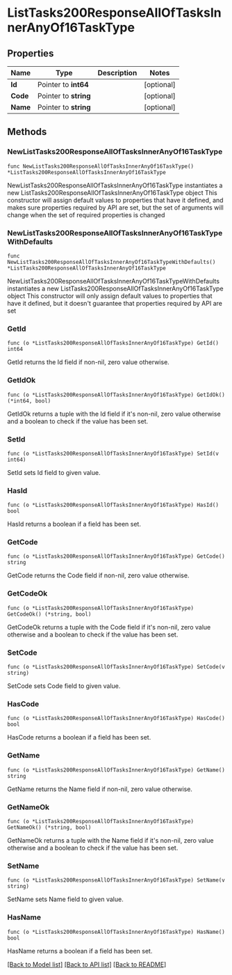 # ListTasks200ResponseAllOfTasksInnerAnyOf16TaskType

## Properties

Name | Type | Description | Notes
------------ | ------------- | ------------- | -------------
**Id** | Pointer to **int64** |  | [optional] 
**Code** | Pointer to **string** |  | [optional] 
**Name** | Pointer to **string** |  | [optional] 

## Methods

### NewListTasks200ResponseAllOfTasksInnerAnyOf16TaskType

`func NewListTasks200ResponseAllOfTasksInnerAnyOf16TaskType() *ListTasks200ResponseAllOfTasksInnerAnyOf16TaskType`

NewListTasks200ResponseAllOfTasksInnerAnyOf16TaskType instantiates a new ListTasks200ResponseAllOfTasksInnerAnyOf16TaskType object
This constructor will assign default values to properties that have it defined,
and makes sure properties required by API are set, but the set of arguments
will change when the set of required properties is changed

### NewListTasks200ResponseAllOfTasksInnerAnyOf16TaskTypeWithDefaults

`func NewListTasks200ResponseAllOfTasksInnerAnyOf16TaskTypeWithDefaults() *ListTasks200ResponseAllOfTasksInnerAnyOf16TaskType`

NewListTasks200ResponseAllOfTasksInnerAnyOf16TaskTypeWithDefaults instantiates a new ListTasks200ResponseAllOfTasksInnerAnyOf16TaskType object
This constructor will only assign default values to properties that have it defined,
but it doesn't guarantee that properties required by API are set

### GetId

`func (o *ListTasks200ResponseAllOfTasksInnerAnyOf16TaskType) GetId() int64`

GetId returns the Id field if non-nil, zero value otherwise.

### GetIdOk

`func (o *ListTasks200ResponseAllOfTasksInnerAnyOf16TaskType) GetIdOk() (*int64, bool)`

GetIdOk returns a tuple with the Id field if it's non-nil, zero value otherwise
and a boolean to check if the value has been set.

### SetId

`func (o *ListTasks200ResponseAllOfTasksInnerAnyOf16TaskType) SetId(v int64)`

SetId sets Id field to given value.

### HasId

`func (o *ListTasks200ResponseAllOfTasksInnerAnyOf16TaskType) HasId() bool`

HasId returns a boolean if a field has been set.

### GetCode

`func (o *ListTasks200ResponseAllOfTasksInnerAnyOf16TaskType) GetCode() string`

GetCode returns the Code field if non-nil, zero value otherwise.

### GetCodeOk

`func (o *ListTasks200ResponseAllOfTasksInnerAnyOf16TaskType) GetCodeOk() (*string, bool)`

GetCodeOk returns a tuple with the Code field if it's non-nil, zero value otherwise
and a boolean to check if the value has been set.

### SetCode

`func (o *ListTasks200ResponseAllOfTasksInnerAnyOf16TaskType) SetCode(v string)`

SetCode sets Code field to given value.

### HasCode

`func (o *ListTasks200ResponseAllOfTasksInnerAnyOf16TaskType) HasCode() bool`

HasCode returns a boolean if a field has been set.

### GetName

`func (o *ListTasks200ResponseAllOfTasksInnerAnyOf16TaskType) GetName() string`

GetName returns the Name field if non-nil, zero value otherwise.

### GetNameOk

`func (o *ListTasks200ResponseAllOfTasksInnerAnyOf16TaskType) GetNameOk() (*string, bool)`

GetNameOk returns a tuple with the Name field if it's non-nil, zero value otherwise
and a boolean to check if the value has been set.

### SetName

`func (o *ListTasks200ResponseAllOfTasksInnerAnyOf16TaskType) SetName(v string)`

SetName sets Name field to given value.

### HasName

`func (o *ListTasks200ResponseAllOfTasksInnerAnyOf16TaskType) HasName() bool`

HasName returns a boolean if a field has been set.


[[Back to Model list]](../README.md#documentation-for-models) [[Back to API list]](../README.md#documentation-for-api-endpoints) [[Back to README]](../README.md)


